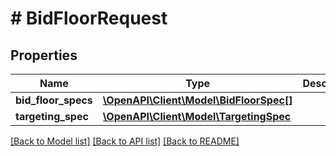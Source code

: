 # # BidFloorRequest

## Properties

Name | Type | Description | Notes
------------ | ------------- | ------------- | -------------
**bid_floor_specs** | [**\OpenAPI\Client\Model\BidFloorSpec[]**](BidFloorSpec.md) |  |
**targeting_spec** | [**\OpenAPI\Client\Model\TargetingSpec**](TargetingSpec.md) |  | [optional]

[[Back to Model list]](../../README.md#models) [[Back to API list]](../../README.md#endpoints) [[Back to README]](../../README.md)
